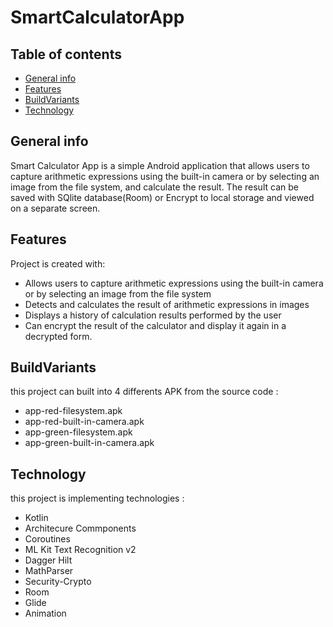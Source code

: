 # SmartCalculatorApp

## Table of contents
* [General info](#general-info)
* [Features](#Features)
* [BuildVariants](#BuildVariants)
* [Technology](#Technology)

## General info
Smart Calculator App is a simple Android application that allows users to capture arithmetic expressions using the built-in camera or by selecting an image from the file system, and calculate the result. The result can be saved with SQlite database(Room) or Encrypt to local storage and viewed on a separate screen.
	
## Features
Project is created with:
* Allows users to capture arithmetic expressions using the built-in camera or by selecting an image from the file system
* Detects and calculates the result of arithmetic expressions in images
* Displays a history of calculation results performed by the user
* Can encrypt the result of the calculator and display it again in a decrypted form.

## BuildVariants
this project can built into 4 differents APK from the source code :
* app-red-filesystem.apk
* app-red-built-in-camera.apk
* app-green-filesystem.apk
* app-green-built-in-camera.apk

## Technology
this project is implementing technologies :
* Kotlin
* Architecure Commponents
* Coroutines
* ML Kit Text Recognition v2
* Dagger Hilt
* MathParser
* Security-Crypto
* Room
* Glide
* Animation
